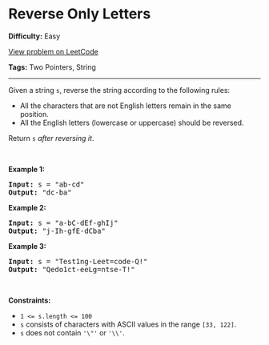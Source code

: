 # Reverse Only Letters

**Difficulty:** Easy

[View problem on LeetCode](https://leetcode.com/problems/reverse-only-letters/)

**Tags:** Two Pointers, String

---

<p>Given a string <code>s</code>, reverse the string according to the following rules:</p>

<ul>
	<li>All the characters that are not English letters remain in the same position.</li>
	<li>All the English letters (lowercase or uppercase) should be reversed.</li>
</ul>

<p>Return <code>s</code><em> after reversing it</em>.</p>

<p>&nbsp;</p>
<p><strong class="example">Example 1:</strong></p>
<pre><strong>Input:</strong> s = "ab-cd"
<strong>Output:</strong> "dc-ba"
</pre><p><strong class="example">Example 2:</strong></p>
<pre><strong>Input:</strong> s = "a-bC-dEf-ghIj"
<strong>Output:</strong> "j-Ih-gfE-dCba"
</pre><p><strong class="example">Example 3:</strong></p>
<pre><strong>Input:</strong> s = "Test1ng-Leet=code-Q!"
<strong>Output:</strong> "Qedo1ct-eeLg=ntse-T!"
</pre>
<p>&nbsp;</p>
<p><strong>Constraints:</strong></p>

<ul>
	<li><code>1 &lt;= s.length &lt;= 100</code></li>
	<li><code>s</code> consists of characters with ASCII values in the range <code>[33, 122]</code>.</li>
	<li><code>s</code> does not contain <code>&#39;\&quot;&#39;</code> or <code>&#39;\\&#39;</code>.</li>
</ul>
